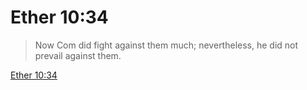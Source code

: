 # Ether 10:34

> Now Com did fight against them much; nevertheless, he did not prevail against them.

[Ether 10:34](https://www.churchofjesuschrist.org/study/scriptures/bofm/ether/10?lang=eng&id=p34#p34)


